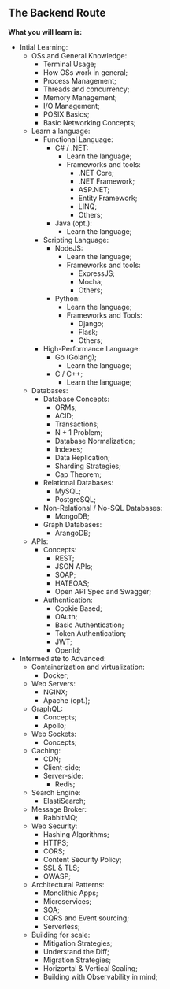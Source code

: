 ## The Backend Route

**What you will learn is:**

- Intial Learning:
  - OSs and General Knowledge:
    - Terminal Usage;
    - How OSs work in general;
    - Process Management;
    - Threads and concurrency;
    - Memory Management;
    - I/O Management;
    - POSIX Basics;
    - Basic Networking Concepts;
  - Learn a language:
    - Functional Language:
      - C# / .NET:
        - Learn the language;
        - Frameworks and tools:
          - .NET Core;
          - .NET Framework;
          - ASP.NET;
          - Entity Framework;
          - LINQ;
          - Others;
      - Java (opt.):
        - Learn the language;
    - Scripting Language:
      - NodeJS:
        - Learn the language;
        - Frameworks and tools:
          - ExpressJS;
          - Mocha;
          - Others;
      - Python:
        - Learn the language;
        - Frameworks and Tools:
          - Django;
          - Flask;
          - Others;
    - High-Performance Language:
      - Go (Golang);
        - Learn the language;
      - C / C++;
        - Learn the language;
  - Databases:
    - Database Concepts:
      - ORMs;
      - ACID;
      - Transactions;
      - N + 1 Problem;
      - Database Normalization;
      - Indexes;
      - Data Replication;
      - Sharding Strategies;
      - Cap Theorem;
    - Relational Databases:
      - MySQL;
      - PostgreSQL;
    - Non-Relational / No-SQL Databases:
      - MongoDB;
    - Graph Databases:
      - ArangoDB;
  - APIs:
    - Concepts:
      - REST;
      - JSON APIs;
      - SOAP;
      - HATEOAS;
      - Open API Spec and Swagger;
    - Authentication:
      - Cookie Based;
      - OAuth;
      - Basic Authentication;
      - Token Authentication;
      - JWT;
      - OpenId;
- Intermediate to Advanced:
  - Containerization and virtualization:
    - Docker;
  - Web Servers:
    - NGINX;
    - Apache (opt.);
  - GraphQL:
    - Concepts;
    - Apollo;
  - Web Sockets:
    - Concepts;
  - Caching:
    - CDN;
    - Client-side;
    - Server-side:
      - Redis;
  - Search Engine:
    - ElastiSearch;
  - Message Broker:
    - RabbitMQ;
  - Web Security:
    - Hashing Algorithms;
    - HTTPS;
    - CORS;
    - Content Security Policy;
    - SSL & TLS;
    - OWASP;
  - Architectural Patterns:
    - Monolithic Apps;
    - Microservices;
    - SOA;
    - CQRS and Event sourcing;
    - Serverless;
  - Building for scale:
    - Mitigation Strategies;
    - Understand the Diff;
    - Migration Strategies;
    - Horizontal & Vertical Scaling;
    - Building with Observability in mind;

